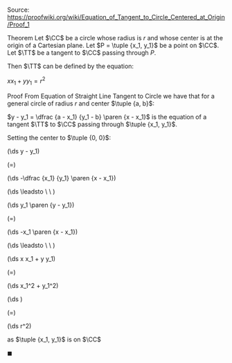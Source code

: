 # 

Source: https://proofwiki.org/wiki/Equation_of_Tangent_to_Circle_Centered_at_Origin/Proof_1

Theorem
Let $\CC$ be a circle whose radius is $r$ and whose center is at the origin of a Cartesian plane.
Let $P = \tuple {x_1, y_1}$ be a point on $\CC$.
Let $\TT$ be a tangent to $\CC$ passing through $P$.

Then $\TT$ can be defined by the equation:

$x x_1 + y y_1 = r^2$


Proof
From Equation of Straight Line Tangent to Circle we have that for a general circle of radius $r$ and center $\tuple {a, b}$:

$y - y_1 = \dfrac {a - x_1} {y_1 - b} \paren {x - x_1}$
is the equation of a tangent $\TT$ to $\CC$ passing through $\tuple {x_1, y_1}$.

Setting the center to $\tuple {0, 0}$:














\(\ds y - y_1\)

\(=\)







\(\ds -\dfrac {x_1} {y_1} \paren {x - x_1}\)














\(\ds \leadsto \ \ \)





\(\ds y_1 \paren {y - y_1}\)

\(=\)







\(\ds -x_1 \paren {x - x_1}\)














\(\ds \leadsto \ \ \)





\(\ds x x_1 + y y_1\)

\(=\)







\(\ds x_1^2 + y_1^2\)




















\(\ds \)

\(=\)







\(\ds r^2\)





as $\tuple {x_1, y_1}$ is on $\CC$



$\blacksquare$





